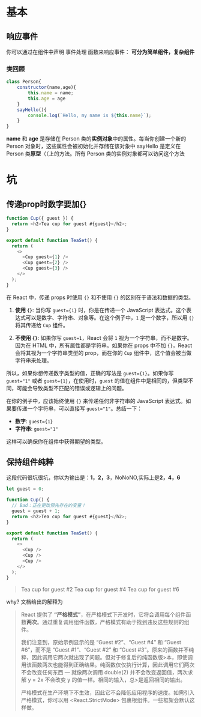 # 基本
## 响应事件 
你可以通过在组件中声明 事件处理 函数来响应事件：
**可分为简单组件，复杂组件**
### 类回顾
```javascript
class Person{
    constructor(name,age){
        this.name = name;
        this.age = age
    }
    sayHello(){
        console.log(`Hello, my name is ${this.name}`);
    }
}
```
**name** 和 **age** 是存储在 Person 类的**实例对象**中的属性。每当你创建一个新的 Person 对象时，这些属性会被初始化并存储在该对象中
sayHello 是定义在 Person 类**原型**（（上的方法。所有 Person 类的实例对象都可以访问这个方法

# 坑
## 传递prop时数字要加{}
```javascript
function Cup({ guest }) {
  return <h2>Tea cup for guest #{guest}</h2>;
}

export default function TeaSet() {
  return (
    <>
      <Cup guest={1} />
      <Cup guest={2} />
      <Cup guest={3} />
    </>
  );
}
```
在 React 中，传递 props 时使用 `{}` 和不使用 `{}` 的区别在于语法和数据的类型。

1. **使用 `{}`**: 当你写 `guest={1}` 时，你是在传递一个 JavaScript 表达式。这个表达式可以是数字、字符串、对象等。在这个例子中，`1` 是一个数字，所以用 `{}` 将其传递给 `Cup` 组件。

2. **不使用 `{}`**: 如果你写 `guest=1`，React 会将 `1` 视为一个字符串，而不是数字。因为在 HTML 中，所有属性都是字符串。如果你在 props 中不加 `{}`，React 会将其视为一个字符串类型的 prop，而在你的 `Cup` 组件中，这个值会被当做字符串来处理。

所以，如果你想传递数字类型的值，正确的写法是 `guest={1}`。如果你写 `guest="1"` 或者 `guest={1}`，在使用时，`guest` 的值在组件中是相同的，但类型不同，可能会导致类型不匹配的错误或逻辑上的问题。

在你的例子中，应该始终使用 `{}` 来传递任何非字符串的 JavaScript 表达式。如果要传递一个字符串，可以直接写 `guest="1"`。总结一下：

- **数字**: `guest={1}`
- **字符串**: `guest="1"`

这样可以确保你在组件中获得期望的类型。
## 保持组件纯粹
这段代码很坑很坑，你以为输出是：**1，2，3**，NoNoNO,实际上是**2，4，6**
```javascript
let guest = 0;

function Cup() {
  // Bad：正在更改预先存在的变量！
  guest = guest + 1;
  return <h2>Tea cup for guest #{guest}</h2>;
}

export default function TeaSet() {
  return (
    <>
      <Cup />
      <Cup />
      <Cup />
    </>
  );
}
```

>Tea cup for guest #2
Tea cup for guest #4
Tea cup for guest #6

why?
文档给出的解释为
>React 提供了 **“严格模式”**，在严格模式下开发时，它将会调用每个组件函数**两次**。通过重复调用组件函数，严格模式有助于找到违反这些规则的组件。
>
>我们注意到，原始示例显示的是 “Guest #2”、“Guest #4” 和 “Guest #6”，而不是 “Guest #1”、“Guest #2” 和 “Guest #3”。原来的函数并不纯粹，因此调用它两次就出现了问题。但对于修复后的纯函数版>本，即使调用该函数两次也能得到正确结果。纯函数仅仅执行计算，因此调用它们两次不会改变任何东西 — 就像两次调用 double(2) 并不会改变返回值，两次求解 y = 2x 不会改变 y 的值一样。相同的输入，总>是返回相同的输出。
>
>严格模式在生产环境下不生效，因此它不会降低应用程序的速度。如需引入严格模式，你可以用 <React.StrictMode> 包裹根组件。一些框架会默认这样做。
